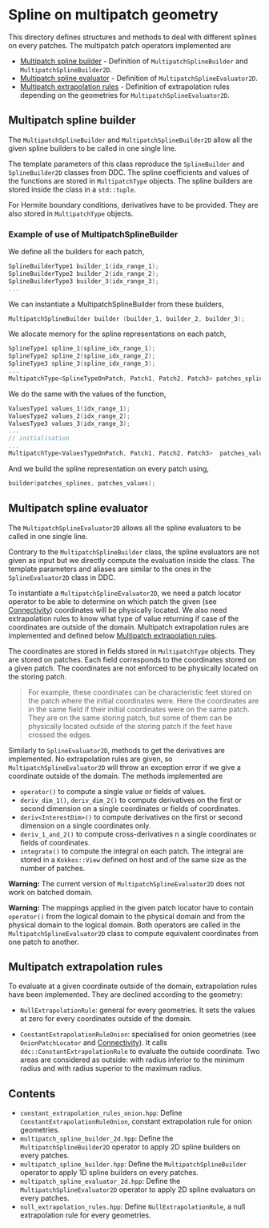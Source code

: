 # Spline on multipatch geometry

This directory defines structures and methods to deal with different splines on every patches.
The multipatch patch operators implemented are

- [Multipatch spline builder](#multipatch-spline-builder) - Definition of `MultipatchSplineBuilder` and `MultipatchSplineBuilder2D`.
- [Multipatch spline evaluator](#multipatch-spline-evaluator) - Definition of `MultipatchSplineEvaluator2D`.
- [Multipatch extrapolation rules](#multipatch-extrapolation-rules) - Definition of extrapolation rules depending on the geometries for `MultipatchSplineEvaluator2D`.

## Multipatch spline builder

The `MultipatchSplineBuilder` and `MultipatchSplineBuilder2D` allow all the given spline builders to be called in one single line.

The template parameters of this class reproduce the `SplineBuilder` and `SplineBuilder2D` classes from DDC.
The spline coefficients and values of the functions are stored in `MultipatchType` objects.
The spline builders are stored inside the class in a `std::tuple`.

For Hermite boundary conditions, derivatives have to be provided. They are also stored in `MultipatchType` objects.

### Example of use of MultipatchSplineBuilder

We define all the builders for each patch,

```cpp
SplineBuilderType1 builder_1(idx_range_1); 
SplineBuilderType2 builder_2(idx_range_2); 
SplineBuilderType3 builder_3(idx_range_3); 
...
```

We can instantiate a MultipatchSplineBuilder from these builders,

```cpp
MultipatchSplineBuilder builder (builder_1, builder_2, builder_3); 
```

We allocate memory for the spline representations on each patch,

```cpp
SplineType1 spline_1(spline_idx_range_1); 
SplineType2 spline_2(spline_idx_range_2); 
SplineType3 spline_3(spline_idx_range_3); 
...
MultipatchType<SplineTypeOnPatch, Patch1, Patch2, Patch3> patches_splines (spline_1, spline_2, spline_3); 
```

We do the same with the values of the function,

```cpp
ValuesType1 values_1(idx_range_1); 
ValuesType2 values_2(idx_range_2); 
ValuesType3 values_3(idx_range_3); 
...
// initialisation 
...
MultipatchType<ValuesTypeOnPatch, Patch1, Patch2, Patch3>  patches_values (values_1, values_2, values_3); 
```

And we build the spline representation on every patch using,

```cpp
builder(patches_splines, patches_values); 
```

## Multipatch spline evaluator

The `MultipatchSplineEvaluator2D` allows all the spline evaluators to be called in one single line.

Contrary to the `MultipatchSplineBuilder` class, the spline evaluators are not given as input but we directly
compute the evaluation inside the class. The template parameters and aliases are similar to the ones in the `SplineEvaluator2D`
class in DDC.

To instantiate a `MultipatchSplineEvaluator2D`, we need a patch locator operator to be able to determine on which patch the given (see [Connectivity](./../connectivity/README.md))
coordinates will be physically located. We also need extrapolation rules to know what type of value returning if case of the
coordinates are outside of the domain. Multipatch extrapolation rules are implemented and defined below [Multipatch extrapolation rules](#multipatch-extrapolation-rules).

The coordinates are stored in fields stored in `MultipatchType` objects.
They are stored on patches. Each field corresponds to the coordinates stored on a given patch.
The coordinates are not enforced to be physically located on the storing patch.

> For example, these coordinates can be characteristic feet stored on the patch where the initial coordinates were.
> Here the coordinates are in the same field if their initial coordinates were on the same patch. They are on the
> same storing patch, but some of them can be physically located outside of the storing patch if the feet have crossed
> the edges.

Similarly to `SplineEvaluator2D`, methods to get the derivatives are implemented. No extrapolation rules are given, so `MultipatchSplineEvaluator2D` will throw an exception error if we give a coordinate outside of the domain.
The methods implemented are

- `operator()` to compute a single value or fields of values.
- `deriv_dim_1()`, `deriv_dim_2()` to compute derivatives on the first or second dimension on a single coordinates or fields of coordinates.
- `deriv<InterestDim>()` to compute derivatives on the first or second dimension on a single coordinates only.
- `deriv_1_and_2()` to compute cross-derivatives n a single coordinates or fields of coordinates.
- `integrate()` to compute the integral on each patch. The integral are stored in a `Kokkos::View` defined on host and of the same size as the number of patches.

**Warning:** The current version of `MultipatchSplineEvaluator2D` does not work on batched domain.

**Warning:** The mappings applied in the given patch locator have to contain `operator()` from the logical domain to the physical domain and from the physical domain to the logical domain. Both operators are called in the `MultipatchSplineEvaluator2D` class to compute equivalent coordinates from one patch to another.

## Multipatch extrapolation rules

To evaluate at a given coordinate outside of the domain, extrapolation rules have been implemented. They are declined according to the geometry:

- `NullExtrapolationRule`: general for every geometries. It sets the values at zero for every coordinates outside of the domain.

- `ConstantExtrapolationRuleOnion`: specialised for onion geometries (see `OnionPatchLocator` and [Connectivity](./../connectivity/README.md)). It calls `ddc::ConstantExtrapolationRule` to evaluate the outside coordinate.
 Two areas are considered as outside: with radius inferior to the minimum radius and with radius superior to the maximum radius.

## Contents

- `constant_extrapolation_rules_onion.hpp`: Define `ConstantExtrapolationRuleOnion`, constant extrapolation rule for onion geometries.
- `multipatch_spline_builder_2d.hpp`: Define the `MultipatchSplineBuilder2D` operator to apply 2D spline builders on every patches.
- `multipatch_spline_builder.hpp`: Define the `MultipatchSplineBuilder` operator to apply 1D spline builders on every patches.
- `multipatch_spline_evaluator_2d.hpp`: Define the `MultipatchSplineEvaluator2D` operator to apply 2D spline evaluators on every patches.
- `null_extrapolation_rules.hpp`: Define `NullExtrapolationRule`, a null extrapolation rule for every geometries.  
